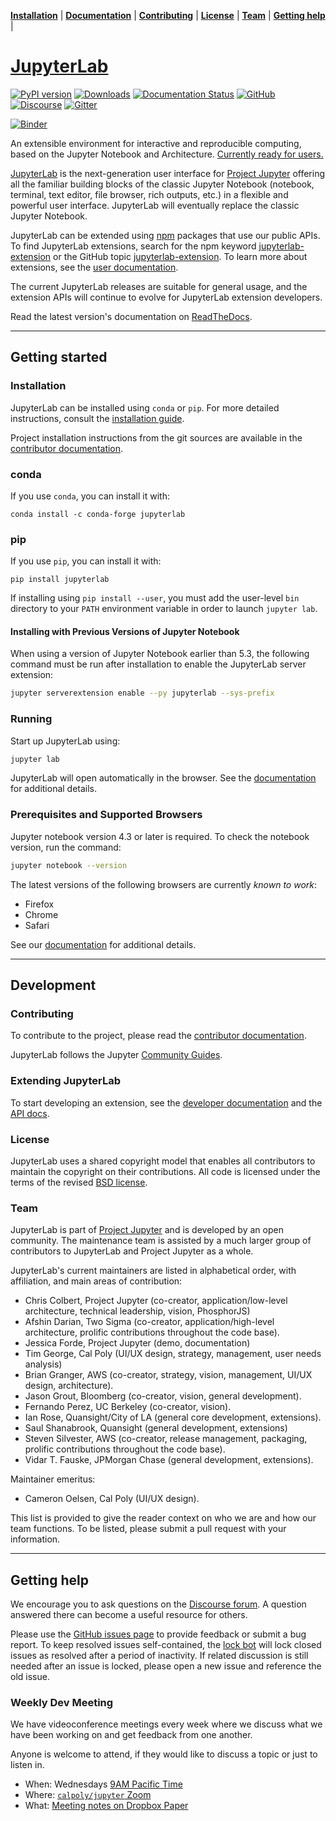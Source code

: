 **[Installation](#installation)** |
**[Documentation](http://jupyterlab.readthedocs.io)** |
**[Contributing](#contributing)** |
**[License](#license)** |
**[Team](#team)** |
**[Getting help](#getting-help)** |

# [JupyterLab](http://jupyterlab.github.io/jupyterlab/)

[![PyPI version](https://badge.fury.io/py/jupyterlab.svg)](https://badge.fury.io/py/jupyterlab)
[![Downloads](https://pepy.tech/badge/jupyterlab/month)](https://pepy.tech/project/jupyterlab/month)
[![Documentation Status](https://readthedocs.org/projects/jupyterlab/badge/?version=1.2.x)](http://jupyterlab.readthedocs.io/en/1.2.x/)
[![GitHub](https://img.shields.io/badge/issue_tracking-github-blue.svg)](https://github.com/jupyterlab/jupyterlab/issues)
[![Discourse](https://img.shields.io/badge/help_forum-discourse-blue.svg)](https://discourse.jupyter.org/c/jupyterlab)
[![Gitter](https://img.shields.io/badge/social_chat-gitter-blue.svg)](https://gitter.im/jupyterlab/jupyterlab)

[![Binder](https://mybinder.org/badge_logo.svg)](https://mybinder.org/v2/gh/jupyterlab/jupyterlab-demo/1.2.x?urlpath=lab/tree/demo)

An extensible environment for interactive and reproducible computing, based on the
Jupyter Notebook and Architecture. [Currently ready for users.](https://blog.jupyter.org/jupyterlab-is-ready-for-users-5a6f039b8906)

[JupyterLab](http://jupyterlab.readthedocs.io/en/stable/) is the next-generation user interface for [Project Jupyter](https://jupyter.org) offering
all the familiar building blocks of the classic Jupyter Notebook (notebook,
terminal, text editor, file browser, rich outputs, etc.) in a flexible and
powerful user interface.
JupyterLab will eventually replace the classic Jupyter Notebook.

JupyterLab can be extended using [npm](https://www.npmjs.com/) packages
that use our public APIs. To find JupyterLab extensions, search for the npm keyword [jupyterlab-extension](https://www.npmjs.com/search?q=keywords:jupyterlab-extension) or the GitHub topic [jupyterlab-extension](https://github.com/topics/jupyterlab-extension). To learn more about extensions, see the [user documentation](https://jupyterlab.readthedocs.io/en/latest/user/extensions.html).

The current JupyterLab releases are suitable for general
usage, and the extension APIs will continue to
evolve for JupyterLab extension developers.

Read the latest version's documentation on [ReadTheDocs](http://jupyterlab.readthedocs.io/en/latest/).

---

## Getting started

### Installation

JupyterLab can be installed using `conda` or `pip`. For more detailed instructions, consult the [installation guide](http://jupyterlab.readthedocs.io/en/stable/getting_started/installation.html).

Project installation instructions from the git sources are available in the [contributor documentation](CONTRIBUTING.md).

### conda

If you use `conda`, you can install it with:

```shell
conda install -c conda-forge jupyterlab
```

### pip

If you use `pip`, you can install it with:

```shell
pip install jupyterlab
```

If installing using `pip install --user`, you must add the user-level `bin` directory to your `PATH` environment variable in order to launch `jupyter lab`.

#### Installing with Previous Versions of Jupyter Notebook

When using a version of Jupyter Notebook earlier than 5.3, the following command must be run
after installation to enable the JupyterLab server extension:

```bash
jupyter serverextension enable --py jupyterlab --sys-prefix
```

### Running

Start up JupyterLab using:

```bash
jupyter lab
```

JupyterLab will open automatically in the browser. See the [documentation](http://jupyterlab.readthedocs.io/en/stable/getting_started/starting.html) for additional details.

### Prerequisites and Supported Browsers

Jupyter notebook version 4.3 or later is required. To check the notebook version, run the command:

```bash
jupyter notebook --version
```

The latest versions of the following browsers are currently _known to work_:

- Firefox
- Chrome
- Safari

See our [documentation](http://jupyterlab.readthedocs.io/en/latest/getting_started/installation.html) for additional details.

---

## Development

### Contributing

To contribute to the project, please read the [contributor documentation](CONTRIBUTING.md).

JupyterLab follows the Jupyter [Community Guides](https://jupyter.readthedocs.io/en/latest/community/content-community.html).

### Extending JupyterLab

To start developing an extension, see the [developer documentation](https://jupyterlab.readthedocs.io/en/latest/developer/extension_dev.html) and the [API docs](http://jupyterlab.github.io/jupyterlab/index.html).

### License

JupyterLab uses a shared copyright model that enables all contributors to maintain the
copyright on their contributions. All code is licensed under the terms of the revised [BSD license](https://github.com/jupyterlab/jupyterlab/blob/1.2.x/LICENSE).

### Team

JupyterLab is part of [Project Jupyter](http://jupyter.org/) and is developed by an open community. The maintenance team is assisted by a much larger group of contributors to JupyterLab and Project Jupyter as a whole.

JupyterLab's current maintainers are listed in alphabetical order, with affiliation, and main areas of contribution:

- Chris Colbert, Project Jupyter (co-creator, application/low-level architecture,
  technical leadership, vision, PhosphorJS)
- Afshin Darian, Two Sigma (co-creator, application/high-level architecture,
  prolific contributions throughout the code base).
- Jessica Forde, Project Jupyter (demo, documentation)
- Tim George, Cal Poly (UI/UX design, strategy, management, user needs analysis)
- Brian Granger, AWS (co-creator, strategy, vision, management, UI/UX design,
  architecture).
- Jason Grout, Bloomberg (co-creator, vision, general development).
- Fernando Perez, UC Berkeley (co-creator, vision).
- Ian Rose, Quansight/City of LA (general core development, extensions).
- Saul Shanabrook, Quansight (general development, extensions)
- Steven Silvester, AWS (co-creator, release management, packaging,
  prolific contributions throughout the code base).
- Vidar T. Fauske, JPMorgan Chase (general development, extensions).

Maintainer emeritus:

- Cameron Oelsen, Cal Poly (UI/UX design).

This list is provided to give the reader context on who we are and how our team functions.
To be listed, please submit a pull request with your information.

---

## Getting help

We encourage you to ask questions on the [Discourse forum](https://discourse.jupyter.org/c/jupyterlab). A question answered there can become a useful resource for others.

Please use the [GitHub issues page](https://github.com/jupyterlab/jupyterlab/issues) to provide feedback or submit a bug report. To keep resolved issues self-contained, the [lock bot](https://github.com/apps/lock) will lock closed issues as resolved after a period of inactivity. If related discussion is still needed after an issue is locked, please open a new issue and reference the old issue.

### Weekly Dev Meeting

We have videoconference meetings every week where we discuss what we have been working on and get feedback from one another.

Anyone is welcome to attend, if they would like to discuss a topic or just to listen in.

- When: Wednesdays [9AM Pacific Time](https://www.thetimezoneconverter.com/?t=9%3A00%20am&tz=San%20Francisco&)
- Where: [`calpoly/jupyter` Zoom](https://calpoly.zoom.us/my/jupyter)
- What: [Meeting notes on Dropbox Paper](https://paper.dropbox.com/doc/JLab-Dev-Meeting-Minutes-2019--AZlv6L3jnv8ntl6kJK88y5M5Ag-Lj0P4kI2JrbA0eXHZSdY5)
